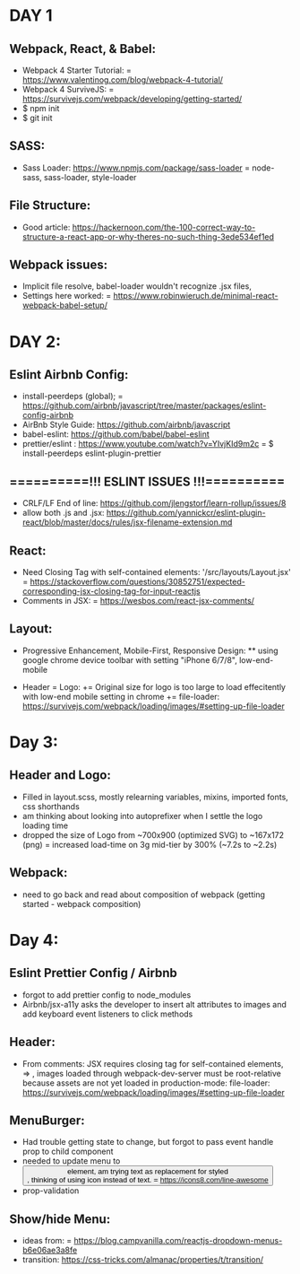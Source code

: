 # DAY 1

## Webpack, React, & Babel:
  - Webpack 4 Starter Tutorial:
    = https://www.valentinog.com/blog/webpack-4-tutorial/
  - Webpack 4 SurviveJS:
    = https://survivejs.com/webpack/developing/getting-started/
  - $ npm init
  - $ git init
## SASS:
  - Sass Loader: https://www.npmjs.com/package/sass-loader
    = node-sass, sass-loader, style-loader
## File Structure:
  - Good article: https://hackernoon.com/the-100-correct-way-to-structure-a-react-app-or-why-theres-no-such-thing-3ede534ef1ed
## Webpack issues:
  - Implicit file resolve, babel-loader wouldn't recognize .jsx files,
  - Settings here worked:
    = https://www.robinwieruch.de/minimal-react-webpack-babel-setup/


# DAY 2:
## Eslint Airbnb Config:
  - install-peerdeps (global);
    = https://github.com/airbnb/javascript/tree/master/packages/eslint-config-airbnb
  - AirBnb Style Guide: https://github.com/airbnb/javascript
  - babel-eslint: https://github.com/babel/babel-eslint
  - prettier/eslint : https://www.youtube.com/watch?v=YIvjKId9m2c
    = $ install-peerdeps eslint-plugin-prettier

## ==========!!! ESLINT ISSUES !!!==========
  - CRLF/LF End of line: https://github.com/jlengstorf/learn-rollup/issues/8
  - allow both .js and .jsx: https://github.com/yannickcr/eslint-plugin-react/blob/master/docs/rules/jsx-filename-extension.md

## React:
  - Need Closing Tag with self-contained elements: '/src/layouts/Layout.jsx'
    = https://stackoverflow.com/questions/30852751/expected-corresponding-jsx-closing-tag-for-input-reactjs
  - Comments in JSX:
    = https://wesbos.com/react-jsx-comments/

## Layout:
  - Progressive Enhancement, Mobile-First, Responsive Design:
    ** using google chrome device toolbar with setting "iPhone 6/7/8", low-end-mobile

  - Header
    = Logo:
      += Original size for logo is too large to load effecitently with low-end mobile setting in chrome
      += file-loader: https://survivejs.com/webpack/loading/images/#setting-up-file-loader


# Day 3:
## Header and Logo:
  - Filled in layout.scss, mostly relearning variables, mixins, imported fonts, css shorthands
  - am thinking about looking into autoprefixer when I settle the logo loading time
  - dropped the size of Logo from ~700x900 (optimized SVG) to ~167x172 (png)
    = increased load-time on 3g mid-tier by 300% (~7.2s to ~2.2s)
## Webpack:
  - need to go back and read about composition of webpack (getting started - webpack composition)

# Day 4:
## Eslint Prettier Config / Airbnb
  - forgot to add prettier config to node_modules
  - Airbnb/jsx-a11y asks the developer to insert alt attributes to images and add keyboard event listeners to click methods
## Header:
  - From comments:   JSX requires closing tag for self-contained elements, <img> => <img />, images loaded through webpack-dev-server must be root-relative because assets are not yet loaded in production-mode: file-loader: https://survivejs.com/webpack/loading/images/#setting-up-file-loader
## MenuBurger:
  - Had trouble getting state to change, but forgot to pass event handle prop to child component
  - needed to update menu to <button> element, am trying text as replacement for styled <div>, thinking of using icon instead of text.
    = https://icons8.com/line-awesome
  - prop-validation
## Show/hide Menu:
  - ideas from:
    = https://blog.campvanilla.com/reactjs-dropdown-menus-b6e06ae3a8fe
  - transition: https://css-tricks.com/almanac/properties/t/transition/
